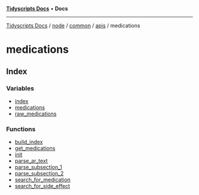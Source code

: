 [**Tidyscripts Docs**](../../../../../../../../README.md) • **Docs**

***

[Tidyscripts Docs](../../../../../../../../globals.md) / [node](../../../../../../README.md) / [common](../../../../README.md) / [apis](../../README.md) / medications

# medications

## Index

### Variables

- [index](variables/index.md)
- [medications](variables/medications.md)
- [raw\_medications](variables/raw_medications.md)

### Functions

- [build\_index](functions/build_index.md)
- [get\_medications](functions/get_medications.md)
- [init](functions/init.md)
- [parse\_ar\_text](functions/parse_ar_text.md)
- [parse\_subsection\_1](functions/parse_subsection_1.md)
- [parse\_subsection\_2](functions/parse_subsection_2.md)
- [search\_for\_medication](functions/search_for_medication.md)
- [search\_for\_side\_effect](functions/search_for_side_effect.md)
